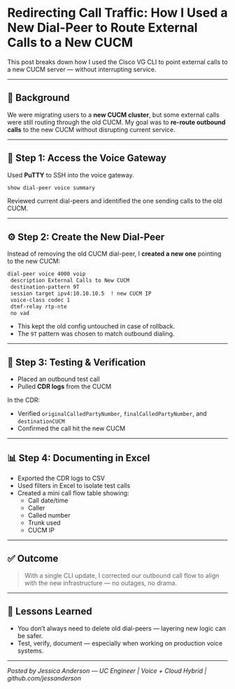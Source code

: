 # Redirecting Call Traffic: How I Used a New Dial-Peer to Route External Calls to a New CUCM

This post breaks down how I used the Cisco VG CLI to point external calls to a new CUCM server — without interrupting service.

---

## 🧩 Background

We were migrating users to a **new CUCM cluster**, but some external calls were still routing through the old CUCM. My goal was to **re-route outbound calls** to the new CUCM without disrupting current service.

---

## 🔐 Step 1: Access the Voice Gateway

Used **PuTTY** to SSH into the voice gateway.

```bash
show dial-peer voice summary
```

Reviewed current dial-peers and identified the one sending calls to the old CUCM.

---

## ⚙️ Step 2: Create the New Dial-Peer

Instead of removing the old CUCM dial-peer, I **created a new one** pointing to the new CUCM:

```bash
dial-peer voice 4000 voip
 description External Calls to New CUCM
 destination-pattern 9T
 session target ipv4:10.10.10.5  ! new CUCM IP
 voice-class codec 1
 dtmf-relay rtp-nte
 no vad
```

- This kept the old config untouched in case of rollback.
- The `9T` pattern was chosen to match outbound dialing.

---

## 🧪 Step 3: Testing & Verification

- Placed an outbound test call
- Pulled **CDR logs** from the CUCM

In the CDR:
- Verified `originalCalledPartyNumber`, `finalCalledPartyNumber`, and `destinationCUCM`
- Confirmed the call hit the new CUCM

---

## 📊 Step 4: Documenting in Excel

- Exported the CDR logs to CSV
- Used filters in Excel to isolate test calls
- Created a mini call flow table showing:
  - Call date/time
  - Caller
  - Called number
  - Trunk used
  - CUCM IP

---

## ✅ Outcome

> With a single CLI update, I corrected our outbound call flow to align with the new infrastructure — no outages, no drama.

---

## 🔁 Lessons Learned

- You don’t always need to delete old dial-peers — layering new logic can be safer.
- Test, verify, document — especially when working on production voice systems.

---

*Posted by Jessica Anderson — UC Engineer | Voice + Cloud Hybrid | github.com/jessanderson*
